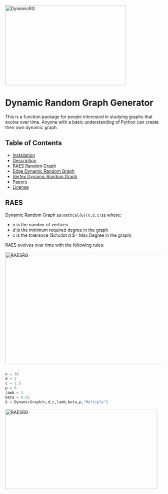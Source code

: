 <img src="https://github.com/Antonio-Cruciani/dynamic-random-graph-generator/blob/master/img/Dynamic.png?v=3&s=200" title="Dynamic Random Graph" alt="DynamicRG" height=256 width=386>


# Dynamic Random Graph Generator

 This is a function package for people interested in studying graphs that evolve over time. Anyone with a basic understanding of Python can create their own dynamic graph.






## Table of Contents 



- [Installation](#installation)
- [Description](#description)
- [RAES Random Graph](#RAES)
- [Edge Dynamic Random Graph](#EdgeDynamic)
- [Vertex Dynamic Random Graph](#VertexDynamic)
- [Papers ](#Papers)
- [License](#license)







## RAES
Dynamic Random Graph `$$\mathcal{G}(n,d,c)$$` where:

-	$n$ is the number of vertices 
-  $d$ is the minimum required degree in the graph
-  $c$ is the tolerance ($c\cdot d $= Max Degree in the graph)


RAES evolves over time with the following rules:

<img src="https://github.com/Antonio-Cruciani/dynamic-random-graph-generator/blob/master/img/RAES.png?v=3&s=200" title="RAES" alt="RAESRG" height=356 width=786>

```python 

n = 30
d = 3 
c = 1.5 
p = 0
lamb = 1
beta = 0.01
G = DynamicGraph(n,d,c,lamb,beta,p,"Multiple")


```

<img src="https://github.com/Antonio-Cruciani/dynamic-random-graph-generator/blob/master/img/RAES.gif?v=3&s=200" title="RAES" alt="RAESRG" height=256 width=486>
